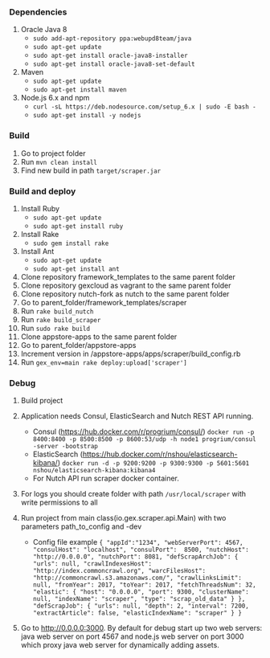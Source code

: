 ### Dependencies
1. Oracle Java 8
    * `sudo add-apt-repository ppa:webupd8team/java`
    * `sudo apt-get update`
    * `sudo apt-get install oracle-java8-installer`
    * `sudo apt-get install oracle-java8-set-default`
2. Maven
    * `sudo apt-get update`
    * `sudo apt-get install maven`
3. Node.js 6.x and npm
    * `curl -sL https://deb.nodesource.com/setup_6.x | sudo -E bash -`
    * `sudo apt-get install -y nodejs`

### Build
1. Go to project folder
2. Run `mvn clean install`
3. Find new build in path `target/scraper.jar`

### Build and deploy 
1. Install Ruby
    * `sudo apt-get update`
    * `sudo apt-get install ruby`
2. Install Rake
    * `sudo gem install rake`
3. Install Ant
    * `sudo apt-get update`
    * `sudo apt-get install ant`
4. Clone repository framework_templates to the same parent folder
5. Clone repository gexcloud as vagrant to the same parent folder
6. Clone repository nutch-fork as nutch to the same parent folder
5. Go to parent_folder/framework_templates/scraper
6. Run `rake build_nutch`
7. Run `rake build_scraper`
7. Run `sudo rake build`
8. Clone appstore-apps to the same parent folder
9. Go to parent_folder/appstore-apps
10. Increment version in /appstore-apps/apps/scraper/build_config.rb
11. Run `gex_env=main rake deploy:upload['scraper']`

### Debug
1. Build project
2. Application needs Consul, ElasticSearch and Nutch REST API running.
    * Consul (https://hub.docker.com/r/progrium/consul/) `docker run -p 8400:8400 -p 8500:8500 -p 8600:53/udp -h node1 progrium/consul -server -bootstrap`
    * ElasticSearch (https://hub.docker.com/r/nshou/elasticsearch-kibana/) `docker run -d -p 9200:9200 -p 9300:9300 -p 5601:5601 nshou/elasticsearch-kibana:kibana4`
    * For Nutch API run scraper docker container.
3. For logs you should create folder with path `/usr/local/scraper` with write permissions to all
4. Run project from main class(io.gex.scraper.api.Main) with two parameters path_to_config and -dev
    * Config file example `{
        "appId":"1234",
        "webServerPort": 4567,
        "consulHost": "localhost",
        "consulPort":  8500,
        "nutchHost": "http://0.0.0.0",
        "nutchPort": 8081,
        "defScrapArchJob": {
            "urls": null,
            "crawlIndexesHost": "http://index.commoncrawl.org",
            "warcFilesHost": "http://commoncrawl.s3.amazonaws.com/",
            "crawlLinksLimit": null,
            "fromYear": 2017,
            "toYear": 2017,
            "fetchThreadsNum": 32,
            "elastic": {
                "host": "0.0.0.0",
                "port": 9300,
                "clusterName": null,
                "indexName": "scraper",
                "type": "scrap_old_data"
            }
        },
        "defScrapJob": {
            "urls": null,
            "depth": 2,
            "interval": 7200,
            "extractArticle": false,
            "elasticIndexName": "scraper"
        }
    }`

5. Go to http://0.0.0.0:3000. By default for debug start up two web servers: java web server on port 4567 and node.js web server on port 3000 which proxy java web server for dynamically adding assets.